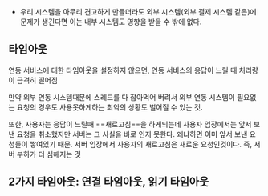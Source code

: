 - 우리 시스템을 아무리 견고하게 만들더라도 외부 시스템(외부 결제 시스템 같은)에 문제가 생긴다면 이는 내부 시스템도 영향을 받을 수 밖에 없다.
## 타임아웃
연동 서비스에 대한 타임아웃을 설정하지 않으면, 연동 서비스의 응답이 느릴 때 처리량이 급격히 떨어짐

만약 외부 연동 시스템때문에 스레드를 다 잡아먹어 버려서 외부 연동 시스템이 필요없는 요청의 경우도 사용못하게하는 최악의 상황도 벌어질 수 있는 것.

또한, 사용자는 응답이 느릴때 ==새로고침==을 하게되는데 사용자 입장에서는 앞서 보낸 요청을 취소했지만 서버는 그 사실을 바로 인지 못한다. 왜냐하면 이미 앞서 보낸 요청들이 쌓여있기 때문. 서버 입장에서 사용자의 새로고침은 새로운 요청인것이다. 즉, 서버 부하가 더 심해지는 것

## 2가지 타임아웃: 연결 타임아웃, 읽기 타임아웃

